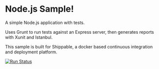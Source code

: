 Node.js Sample!
=================

A simple Node.js application with tests.

Uses Grunt to run tests against an Express server, then generates reports with Xunit and Istanbul.

This sample is built for Shippable, a docker based continuous integration and deployment platform.

[![Run Status](https://api.shippable.com/projects/56c5bc781895ca44747456a8/badge?branch=master)](https://app.shippable.com/projects/56c5bc781895ca44747456a8)
